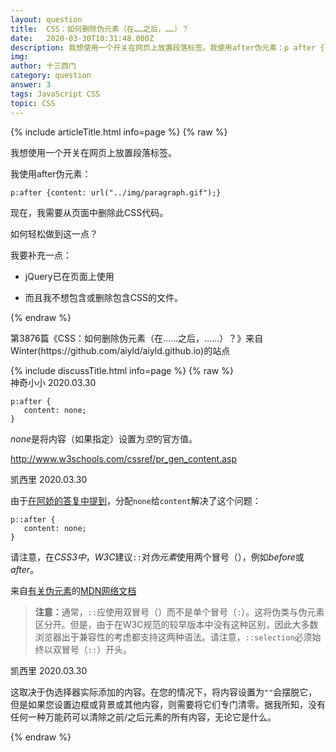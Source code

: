 ```yaml
---
layout: question
title:  CSS：如何删除伪元素（在……之后，……）？
date:   2020-03-30T10:31:48.000Z
description: 我想使用一个开关在网页上放置段落标签。我使用after伪元素：p after {content  url("../img/paragraph.gi...
img: 
author: 十三西门
category: question
answer: 3
tags: JavaScript CSS
topic: CSS
---
```

<div class="article-root">
  <div class="article">
    {% include articleTitle.html info=page %}
    {% raw %}
    <div class="article-content"><p><font style="vertical-align: inherit;"><font style="vertical-align: inherit;">我想使用一个开关在网页上放置段落标签。</font></font></p>

<p><font style="vertical-align: inherit;"><font style="vertical-align: inherit;">我使用after伪元素：</font></font></p>

<pre><code>p:after {content: url("../img/paragraph.gif");}
</code></pre>

<p><font style="vertical-align: inherit;"><font style="vertical-align: inherit;">现在，我需要从页面中删除此CSS代码。</font></font></p>

<p><font style="vertical-align: inherit;"><font style="vertical-align: inherit;">如何轻松做到这一点？</font></font></p>

<p><font style="vertical-align: inherit;"><font style="vertical-align: inherit;">我要补充一点：</font></font></p>

<ul>
<li><p><font style="vertical-align: inherit;"><font style="vertical-align: inherit;">jQuery已在页面上使用</font></font></p></li>
<li><p><font style="vertical-align: inherit;"><font style="vertical-align: inherit;">而且我不想包含或删除包含CSS的文件。</font></font></p></li>
</ul></div>
    {% endraw %}
  </div>
  <p class="winter_mark">第3876篇《CSS：如何删除伪元素（在……之后，……）？》来自Winter(https://github.com/aiyld/aiyld.github.io)的站点</p>
  <div class="discuss-wrapper">
    {% include discussTitle.html info=page %}
    {% raw %}
    <div class="discuss-item">
        <div class="discuss-parent">
          <div class="discuss-meta">
            <span class="discuss-user">神奇小小</span>
            <span class="discuss-time">2020.03.30</span>
          </div>
          <div class="discuss-comment"><pre><code>p:after {<font></font>
   content: none;<font></font>
}<font></font>
</code></pre>

<p><em><font style="vertical-align: inherit;"><font style="vertical-align: inherit;">none</font></font></em><font style="vertical-align: inherit;"><font style="vertical-align: inherit;">是将内容（如果指定）设置为</font><em><font style="vertical-align: inherit;">空</font></em><font style="vertical-align: inherit;">的官方值。</font></font></p>

<p><a href="http://www.w3schools.com/cssref/pr_gen_content.asp" rel="noreferrer"><font style="vertical-align: inherit;"><font style="vertical-align: inherit;">http://www.w3schools.com/cssref/pr_gen_content.asp</font></font></a></p></div>
        </div></div><div class="discuss-item">
        <div class="discuss-parent">
          <div class="discuss-meta">
            <span class="discuss-user">凯西里</span>
            <span class="discuss-time">2020.03.30</span>
          </div>
          <div class="discuss-comment"><p><font style="vertical-align: inherit;"><font style="vertical-align: inherit;">由于</font></font><a href="https://stackoverflow.com/a/18736074/1218980"><font style="vertical-align: inherit;"><font style="vertical-align: inherit;">在阿娇的答复中提到</font></font></a><font style="vertical-align: inherit;"><font style="vertical-align: inherit;">，分配</font></font><code>none</code><font style="vertical-align: inherit;"><font style="vertical-align: inherit;">给</font></font><code>content</code><font style="vertical-align: inherit;"><font style="vertical-align: inherit;">解决了这个问题：</font></font></p>

<pre><code>p::after {<font></font>
   content: none;<font></font>
}<font></font>
</code></pre>

<p><font style="vertical-align: inherit;"><font style="vertical-align: inherit;">请注意，在</font></font><em><font style="vertical-align: inherit;"><font style="vertical-align: inherit;">CSS3中</font></font></em><font style="vertical-align: inherit;"><font style="vertical-align: inherit;">，</font></font><em><font style="vertical-align: inherit;"><font style="vertical-align: inherit;">W3C</font></font></em><font style="vertical-align: inherit;"><font style="vertical-align: inherit;">建议</font></font><code>::</code><font style="vertical-align: inherit;"><font style="vertical-align: inherit;">对</font></font><em><font style="vertical-align: inherit;"><font style="vertical-align: inherit;">伪元素</font></font></em><font style="vertical-align: inherit;"><font style="vertical-align: inherit;">使用两个冒号（</font><font style="vertical-align: inherit;">），</font><font style="vertical-align: inherit;">例如</font></font><em><font style="vertical-align: inherit;"><font style="vertical-align: inherit;">before</font></font></em><font style="vertical-align: inherit;"><font style="vertical-align: inherit;">或</font></font><em><font style="vertical-align: inherit;"><font style="vertical-align: inherit;">after</font></font></em><font style="vertical-align: inherit;"><font style="vertical-align: inherit;">。</font></font></p>

<p><font style="vertical-align: inherit;"><font style="vertical-align: inherit;">来自</font><a href="https://developer.mozilla.org/en-US/docs/Web/CSS/Pseudo-elements#Syntax" rel="noreferrer"><font style="vertical-align: inherit;">有关伪元素</font></a><font style="vertical-align: inherit;">的</font></font><a href="https://developer.mozilla.org/en-US/docs/Web/CSS/Pseudo-elements#Syntax" rel="noreferrer"><font style="vertical-align: inherit;"><font style="vertical-align: inherit;">MDN网络文档</font></font></a></p>

<blockquote>
  <p><strong><font style="vertical-align: inherit;"><font style="vertical-align: inherit;">注意：</font></font></strong><font style="vertical-align: inherit;"><font style="vertical-align: inherit;">通常，</font></font><code>::</code><font style="vertical-align: inherit;"><font style="vertical-align: inherit;">应使用</font><font style="vertical-align: inherit;">双冒号（</font><font style="vertical-align: inherit;">）而不是单个冒号（</font></font><code>:</code><font style="vertical-align: inherit;"><font style="vertical-align: inherit;">）。</font><font style="vertical-align: inherit;">这将伪类与伪元素区分开。</font><font style="vertical-align: inherit;">但是，由于在W3C规范的较早版本中没有这种区别，因此大多数浏览器出于兼容性的考虑都支持这两种语法。</font><font style="vertical-align: inherit;">请注意，</font></font><code>::selection</code><font style="vertical-align: inherit;"><font style="vertical-align: inherit;">必须始终以双冒号（</font></font><code>::</code><font style="vertical-align: inherit;"><font style="vertical-align: inherit;">）</font><font style="vertical-align: inherit;">开头</font><font style="vertical-align: inherit;">。</font></font></p>
</blockquote></div>
        </div></div><div class="discuss-item">
        <div class="discuss-parent">
          <div class="discuss-meta">
            <span class="discuss-user">凯西里</span>
            <span class="discuss-time">2020.03.30</span>
          </div>
          <div class="discuss-comment"><p><font style="vertical-align: inherit;"><font style="vertical-align: inherit;">这取决于伪选择器实际添加的内容。</font><font style="vertical-align: inherit;">在您的情况下，将内容设置为</font></font><code>""</code><font style="vertical-align: inherit;"><font style="vertical-align: inherit;">会摆脱它，但是如果您设置边框或背景或其他内容，则需要将它们专门清零。</font><font style="vertical-align: inherit;">据我所知，没有任何一种万能药可以清除之前/之后元素的所有内容，无论它是什么。</font></font></p></div>
        </div></div>
    {% endraw %}
  </div>
<div>
